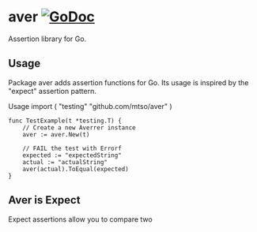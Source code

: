 # aver [![GoDoc](https://godoc.org/github.com/mtso/aver?status.svg)](https://godoc.org/github.com/mtso/aver)

Assertion library for Go.

## Usage

Package aver adds assertion functions for Go. Its usage is inspired by the "expect" assertion pattern.

Usage
	import (
		"testing"
		"github.com/mtso/aver"
	)
	
	func TestExample(t *testing.T) {
		// Create a new Averrer instance
		aver := aver.New(t)

		// FAIL the test with Errorf
		expected := "expectedString"
		actual := "actualString"
		aver(actual).ToEqual(expected)
	}

## Aver is Expect

Expect assertions allow you to compare two 